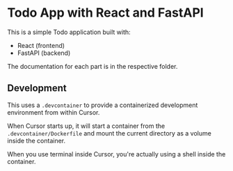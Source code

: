 # Todo App with React and FastAPI

This is a simple Todo application built with:

* React (frontend)
* FastAPI (backend)

The documentation for each part is in the respective folder.

## Development

This uses a `.devcontainer` to provide a containerized development environment from within Cursor.

When Cursor starts up, it will start a container from the `.devcontainer/Dockerfile` and mount the current directory as a volume inside the container.

When you use terminal inside Cursor, you're actually using a shell inside the container.